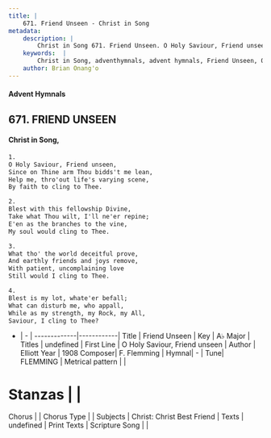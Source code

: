 ```yaml
---
title: |
    671. Friend Unseen - Christ in Song
metadata:
    description: |
        Christ in Song 671. Friend Unseen. O Holy Saviour, Friend unseen, Since on Thine arm Thou bidds't me lean, Help me, thro'out life's varying scene, By faith to cling to Thee.
    keywords:  |
        Christ in Song, adventhymnals, advent hymnals, Friend Unseen, O Holy Saviour, Friend unseen. 
    author: Brian Onang'o
---
```


#### Advent Hymnals
## 671. FRIEND UNSEEN
####  Christ in Song,

```txt
1.
O Holy Saviour, Friend unseen,
Since on Thine arm Thou bidds't me lean,
Help me, thro'out life's varying scene,
By faith to cling to Thee.

2.
Blest with this fellowship Divine,
Take what Thou wilt, I'll ne'er repine;
E'en as the branches to the vine,
My soul would cling to Thee.

3.
What tho' the world deceitful prove,
And earthly friends and joys remove,
With patient, uncomplaining love
Still would I cling to Thee.

4.
Blest is my lot, whate'er befall;
What can disturb me, who appall,
While as my strength, my Rock, my All,
Saviour, I cling to Thee?

```

- |   -  |
-------------|------------|
Title | Friend Unseen |
Key | A♭ Major |
Titles | undefined |
First Line | O Holy Saviour, Friend unseen |
Author | Elliott
Year | 1908
Composer| F. Flemming |
Hymnal|  - |
Tune| FLEMMING |
Metrical pattern | |
# Stanzas |  |
Chorus |  |
Chorus Type |  |
Subjects | Christ: Christ Best Friend |
Texts | undefined |
Print Texts | 
Scripture Song |  |
    

